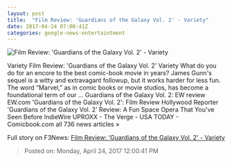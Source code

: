```yaml
---
layout: post
title:  "Film Review: 'Guardians of the Galaxy Vol. 2' - Variety"
date: 2017-04-24 07:00:41Z
categories: google-news-entertaintment
---
```


![Film Review: 'Guardians of the Galaxy Vol. 2' - Variety](https://pmcvariety.files.wordpress.com/2017/04/guardians-of-the-galaxy-vol-2-6.jpg?w=1000&h=562&crop=1)

Variety Film Review: 'Guardians of the Galaxy Vol. 2' Variety What do you do for an encore to the best comic-book movie in years? James Gunn's sequel is a witty and extravagant followup, but it works harder for less fun. The word “Marvel,” as in comic books or movie studios, has become a foundational term of our ... Guardians of the Galaxy Vol. 2: EW review EW.com 'Guardians of the Galaxy Vol. 2': Film Review Hollywood Reporter 'Guardians of the Galaxy Vol. 2' Review: A Fun Space Opera That You've Seen Before IndieWire UPROXX - The Verge - USA TODAY - Comicbook.com all 736 news articles »


Full story on F3News: [Film Review: 'Guardians of the Galaxy Vol. 2' - Variety](http://www.f3nws.com/n/EV3nr)

> Posted on: Monday, April 24, 2017 12:00:41 PM
